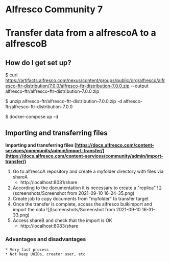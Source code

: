 # Alfresco Community 7
# Transfer data from a alfrescoA to a alfrescoB

## How do I get set up?

$ curl https://artifacts.alfresco.com/nexus/content/groups/public/org/alfresco/alfresco-ftr-distribution/7.0.0/alfresco-ftr-distribution-7.0.0.zip --output alfresco-ftr/alfresco-ftr-distribution-7.0.0.zip

$ unzip alfresco-ftr/alfresco-ftr-distribution-7.0.0.zip -d alfresco-ftr/alfresco-ftr-distribution-7.0.0

$ docker-compose up -d

## Importing and transferring files

**Importing and transferring files [https://docs.alfresco.com/content-services/community/admin/import-transfer/](https://docs.alfresco.com/content-services/community/admin/import-transfer/)**

1. Go to alfrescoA repository and create a myfolder directory with files via shareA
    * http://localhost:8081/share
2. According to the documentation it is necessary to create a "replica"
![](screenshots/Screenshot from 2021-09-10 16-24-35.png)
3. Create job to copy documents from "myfolder" to transfer target
4. Once the transfer is complete, access the alfresco bulkimport and import the data
![](screenshots/Screenshot from 2021-09-10 16-31-33.png)
5. Access shareB and check that the import is OK
    * http://localhost:8083/share

### Advantages and disadvantages ###
    * Very fast process
    * Not keep UUIDs, creator user, etc

